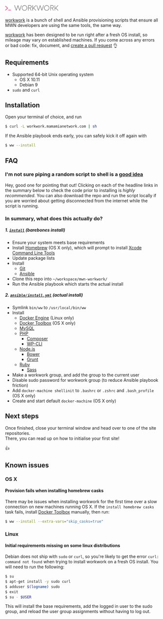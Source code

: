 <img src="logo.png" alt="workwork" width="35%" />

[workwork](https://soundcloud.com/subpop/clipping-work-work-feat-cocc) is a bunch of shell and Ansible provisioning scripts that ensure all MWN developers are using the same tools, the same way.

[workwork](http://www.myinstants.com/media/sounds/wc3-peon-says-work-work-only-.mp3) has been designed to be run right after a fresh OS install, so mileage may vary on established machines. If you come across any errors or bad code: fix, document, and [create a pull request](https://help.github.com/articles/creating-a-pull-request/) :ok_hand:

## Requirements
- Supported 64-bit Unix operating system
  - OS X 10.11
  - Debian 9
- `sudo` and `curl`

## Installation
Open your terminal of choice, and run
``` sh
$ curl -L workwork.mamamianetwork.com | sh
```
If the Ansible playbook ends early, you can safely kick it off again with
``` sh
$ ww --install
```

## FAQ
### I'm not sure piping a random script to shell is a [good idea](http://www.seancassidy.me/dont-pipe-to-your-shell.html)
Hey, good one for pointing that out! Clicking on each of the headline links in the summary below to check the code prior to installing is _highly recommended_. You can also download the repo and run the script locally if you are worried about getting disconnected from the internet while the script is running.

### In summary, what does this actually do?
##### 1. [`install`](install) (barebones install)
- Ensure your system meets base requirements
- Install [Homebrew](http://brew.sh/) (OS X only), which will prompt to install [Xcode Command Line Tools](https://developer.apple.com/xcode/downloads/)
- Update package lists
- Install
  - [Git](http://git-scm.com/downloads/)
  - [Ansible](http://docs.ansible.com/intro_installation.html)
- Clone this repo into `~/workspace/mwn-workwork/`
- Run the Ansible playbook which starts the actual install

##### 2. [`ansible/install.yml`](ansible/install.yml) (actual install)
- Symlink `bin/ww` to `/usr/local/bin/ww`
- Install
  - [Docker Engine](https://docs.docker.com/installation/) (Linux only)
  - [Docker Toolbox](https://www.docker.com/toolbox/) (OS X only)
  - [MySQL](http://dev.mysql.com/downloads/installer/)
  - [PHP](http://php.net/downloads.php)
    - [Composer](https://getcomposer.org/download/)
    - [WP-CLI](http://wp-cli.org/)
  - [Node.js](http://nodejs.org/download/)
    - [Bower](http://bower.io/#install-bower)
    - [Grunt](http://gruntjs.com/getting-started/)
  - [Ruby](https://www.ruby-lang.org/en/documentation/installation/)
    - [Sass](http://sass-lang.com/install/)
- Make a workwork group, and add the group to the current user
- Disable sudo password for workwork group (to reduce Ansible playbook friction)
- Add `docker-machine shellinit` to `.bashrc` or `.zshrc` and `.bash_profile` (OS X only)
- Create and start default `docker-machine` (OS X only)

## Next steps
Once finished, close your terminal window and head over to one of the site repositories.  
There, you can read up on how to initialise your first site!

:thumbsup:

## Known issues

### OS X

#### Provision fails when installing homebrew casks
There may be issues when installing workwork for the first time over a slow connection on new machines running OS X. If the `install homebrew casks` task fails, install [Docker Toolbox](https://www.docker.com/toolbox) manually, then run:
``` sh
$ ww --install --extra-vars="skip_casks=true"
```

### Linux

#### Initial requirements missing on some linux distributions
Debian does not ship with `sudo` or `curl`, so you're likely to get the error `curl: command not found` when trying to install workwork on a fresh OS install. You will need to run the following:
``` sh
$ su
$ apt-get install -y sudo curl
$ adduser $(logname) sudo
$ exit
$ su - $USER
```
This will install the base requirements, add the logged in user to the sudo group, and reload the user group assignments without having to log out.
